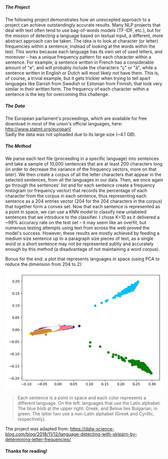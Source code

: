##### The Project
The following project demonstrates how an unexcepted approach to a project can achieve outstandingly accurate results. Many NLP projects that deal with text often tend to use bag-of-words models (TF-IDF, etc.), but for the mission of detecting a language based on textual input, a different, more abstract approach can be taken. The idea is to look at character (or letter) frequencies within a sentence, instead of looking at the words within the text. This works because each language has its own set of used letters, and moreover – has a unique frequency pattern for each character within a sentence. For example, a sentence written in French has a considerable amount of "e", and will probably include the characters "ç" or "â", while a sentence written in English or Dutch will most likely not have them. This is, of course, a trivial example, but it gets trickier when trying to tell apart languages like Danish from Swedish or Estonian from Finnish, that look very similar in their written form. The frequency of each character within a sentence is the key for overcoming this challenge.

##### The Data
The European parliament's proceedings, which are available for free download in most of the union's official languages, here: http://www.statmt.org/europarl/<br>
Sadly the data was not uploaded due to its large size (~4.1 GB).

##### The Method
We parse each text file (proceeding in a specific language) into sentences and take a sample of 10,000 sentences that are at least 200 characters long (in order to decrease the variance of the frequency vectors, more on that later). We then create a corpus of all the letter characters that appear in the selected sentences, from all the languages in our data. Then, we once again go through the sentences' list and for each sentence create a frequency histogram (or frequency vector) that records the percentage of each character from the corpus in each sentence, thus representing each sentence as a 204 entries vector (204 for the 204 characters in the corpus) that together form a convex set. Now that each sentence is represented as a point in space, we can use a KNN model to classify new unlabeled sentences that we introduce to the classifier. 
I chose K=10 as it delivered a ~99% accuracy rate on the test set – it may seem like an overfit, but numerous testing attempts using text from across the web proved the model's success. However, these results are mostly achieved by feeding a medium size sentence up to a paragraph size pieces of text, as a single word or a short sentence may not be represented subtly and accurately enough by this method (a disadvantage of not maintaining a word corpus).

Bonus for the end: a plot that represents languages in space (using PCA to reduce the dimension from 204 to 2):

![The Data](pca.png "The Data")
>Each sentence is a point in space and each color represents a different language. On the left: languages that use the Latin alphabet. The blue blob at the upper right: Greek, and Below lies Bulgarian, in green. The latter two use a non-Latin alphabet (Greek and Cyrillic, respectively).

The project was adapted from: https://data-science-blog.com/blog/2018/11/12/language-detecting-with-sklearn-by-determining-letter-frequencies/

#### Thanks for reading!
